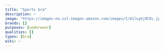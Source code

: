 ```yaml
---
title: "Sports bra"
description: ~
image: "https://images-na.ssl-images-amazon.com/images/I/41luykj9CEL.jpg"
brands: []
purposes: [underwear]
qualities: []
types: [bra]
wiki: ~
---
```

